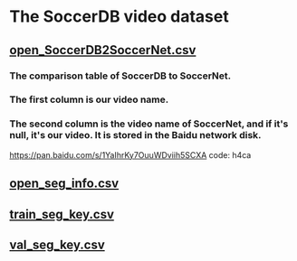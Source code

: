 # The SoccerDB video dataset
## [open_SoccerDB2SoccerNet.csv](https://github.com/newsdata/SoccerDB/blob/master/dataset/video_dataset/open_SoccerDB2SoccerNet.csv)
### The comparison table of SoccerDB to SoccerNet.
### The first column is our video name.
### The second column is the video name of SoccerNet, and if it's null, it's our video. It is stored in the Baidu network disk.
https://pan.baidu.com/s/1YaIhrKy7OuuWDviih5SCXA code: h4ca
## [open_seg_info.csv](https://github.com/newsdata/SoccerDB/blob/master/dataset/video_dataset/open_seg_info.csv)
## [train_seg_key.csv](https://github.com/newsdata/SoccerDB/blob/master/dataset/video_dataset/train_seg_key.csv)
## [val_seg_key.csv](https://github.com/newsdata/SoccerDB/blob/master/dataset/video_dataset/val_seg_key.csv)

